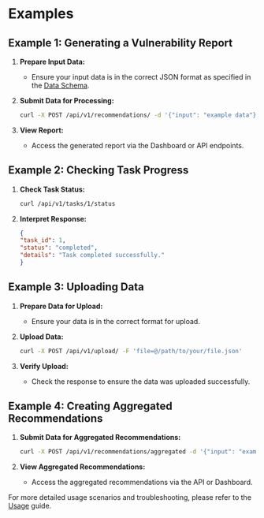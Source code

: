 # Examples

## Example 1: Generating a Vulnerability Report

1. **Prepare Input Data:**
   - Ensure your input data is in the correct JSON format as specified in the [Data Schema](data-schema.md).

2. **Submit Data for Processing:**
   ```bash
   curl -X POST /api/v1/recommendations/ -d '{"input": "example data"}' -H "Content-Type: application/json"
   ```

3. **View Report:** 
    - Access the generated report via the Dashboard or API endpoints.

## Example 2: Checking Task Progress

1. **Check Task Status:**
    ```bash
    curl /api/v1/tasks/1/status
    ```

2. **Interpret Response:**
    ```json
    {
    "task_id": 1,
    "status": "completed",
    "details": "Task completed successfully."
    }
    ```

## Example 3: Uploading Data

1. **Prepare Data for Upload:**
    - Ensure your data is in the correct format for upload.

2. **Upload Data:**
    ```bash
    curl -X POST /api/v1/upload/ -F 'file=@/path/to/your/file.json'
    ```

3. **Verify Upload:**

    - Check the response to ensure the data was uploaded successfully.

## Example 4: Creating Aggregated Recommendations

1. **Submit Data for Aggregated Recommendations:**

    ```bash
    curl -X POST /api/v1/recommendations/aggregated -d '{"input": "example aggregated data"}' -H "Content-Type: application/json"
    ```


2. **View Aggregated Recommendations:**

    - Access the aggregated recommendations via the API or Dashboard.


For more detailed usage scenarios and troubleshooting, please refer to the [Usage](usage.md) guide.